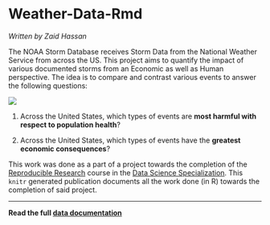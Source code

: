 # Weather-Data-Rmd
*Written by Zaid Hassan*

The NOAA Storm Database receives Storm Data from the National Weather Service from across the US. This project aims to quantify the impact of various documented storms from an Economic as well as Human perspective. The idea is to compare and contrast various events to answer the following questions:

<img src="https://rp-online.de/imgs/32/3/7/8/4/9/0/6/1/tok_1d8242c393f02001577f432db84d2054/w1900_h1367_x1467_y1056_DPA_bfunk_dpa_5F9A5400612A7407-40620cdc1bfb7b6d.jpg" style="display: block; margin: auto;" />

1. Across the United States, which types of events are **most harmful with respect to population health**?

2. Across the United States, which types of events have the **greatest economic consequences**?

This work was done as a part of a project towards the completion of the [Reproducible Research](http://www.coursera.org/learn/reproducible-research) course in the [Data Science Specialization](http://www.coursera.org/specializations/jhu-data-science). This `knitr` generated publication documents all the work done (in R) towards the completion of said project. 

-------------------------
**Read the full [data documentation](https://d396qusza40orc.cloudfront.net/repdata%2Fpeer2_doc%2Fpd01016005curr.pdf)**
